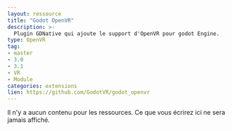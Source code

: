 ```yaml
---
layout: ressource
title: "Godot OpenVR"
description: >-
  Plugin GDNative qui ajoute le support d'OpenVR pour godot Engine.
type: OpenVR
tag:
- master
- 3.0
- 3.1
- VR
- Module
categories: extensions
lien: https://github.com/GodotVR/godot_openvr
---
```


Il n'y a aucun contenu pour les ressources.
Ce que vous écrirez ici ne sera jamais affiché.
